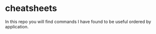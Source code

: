 # cheatsheets
In this repo you will find commands I have found to be useful ordered by application.
